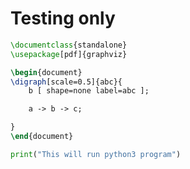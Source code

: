 # Testing only

```latex {cmd=true}
\documentclass{standalone}
\usepackage[pdf]{graphviz}

\begin{document}
\digraph[scale=0.5]{abc}{
    b [ shape=none label=abc ];

    a -> b -> c;

}
\end{document}
```

```python {cmd="/usr/bin/python3"}
print("This will run python3 program")
```
